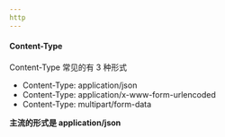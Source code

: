 ```yaml
---
http
---
```


#### Content-Type

Content-Type 常见的有 3 种形式

- Content-Type: application/json
- Content-Type: application/x-www-form-urlencoded
- Content-Type: multipart/form-data

**主流的形式是 application/json**
